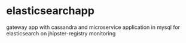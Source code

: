 # elasticsearchapp
gateway app with cassandra and microservice application in mysql for elasticsearch on jhipster-registry monitoring
